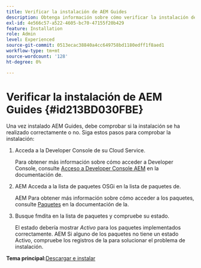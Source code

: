 ```yaml
---
title: Verificar la instalación de AEM Guides
description: Obtenga información sobre cómo verificar la instalación de AEM Guides
exl-id: 4e566c57-a522-4605-bc70-47155f20b429
feature: Installation
role: Admin
level: Experienced
source-git-commit: 0513ecac38840a4cc649758bd1180edff1f8aed1
workflow-type: tm+mt
source-wordcount: '128'
ht-degree: 0%

---
```


# Verificar la instalación de AEM Guides {#id213BD030FBE}

Una vez instalado AEM Guides, debe comprobar si la instalación se ha realizado correctamente o no. Siga estos pasos para comprobar la instalación:

1. Acceda a la Developer Console de su Cloud Service.

   Para obtener más información sobre cómo acceder a Developer Console, consulte [Acceso a Developer Console AEM](https://experienceleague.adobe.com/docs/experience-manager-learn/cloud-service/debugging/debugging-aem-as-a-cloud-service/developer-console.html?lang=es) en la documentación de.

1. AEM Acceda a la lista de paquetes OSGi en la lista de paquetes de.

   AEM Para obtener más información sobre cómo acceder a los paquetes, consulte [Paquetes](https://experienceleague.adobe.com/docs/experience-manager-learn/cloud-service/debugging/debugging-aem-as-a-cloud-service/developer-console.html?lang=es#bundles) en la documentación de la.

1. Busque fmdita en la lista de paquetes y compruebe su estado.

   El estado debería mostrar *Activo* para los paquetes implementados correctamente. AEM Si alguno de los paquetes no tiene un estado Activo, compruebe los registros de la para solucionar el problema de instalación.


**Tema principal:**&#x200B;[&#x200B; Descargar e instalar](download-install.md)
